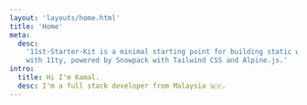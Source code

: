 ```yaml
---
layout: 'layouts/home.html'
title: 'Home'
meta:
  desc:
    '11st-Starter-Kit is a minimal starting point for building static websites
    with 11ty, powered by Snowpack with Tailwind CSS and Alpine.js.'
intro:
  title: Hi I'm Kamal.
  desc: I'm a full stack developer from Malaysia 🇲🇾.
---
```


